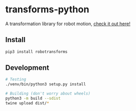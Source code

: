 # transforms-python
A transformation library for robot motion, [check it out here!](https://github.com/Nova-Dynamics/transforms-python)

## Install
```bash
pip3 install robotransforms
```

## Development
```bash
# Testing
./venv/bin/python3 setup.py install

# Building (don't worry about wheels)
python3 -m build --sdist
twine upload dist/*
```


